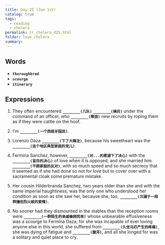 ```yaml
---
title: Day 25 (Jun 1st)
catalog: true
tags: 
  - reading
  - cholera
permalink: /r_cholera_d25.html
folder: love_cholera
summary: 
---
```


## Words

-   <b data-toggle="tooltip" data-original-title="{{site.data.glossary.thoroughbred}}">`thoroughbred`</b>
-   <b data-toggle="tooltip" data-original-title="{{site.data.glossary.scourge}}">`scourge`</b>
-   <b data-toggle="tooltip" data-original-title="{{site.data.glossary.scourge}}">`itinerary`</b>


## Expressions

1.  They often encountered <b data-toggle="tooltip" data-original-title="{{site.data.answers.25_a}}">`________(几队)`</b> <b data-toggle="tooltip" data-original-title="{{site.data.answers.25_a2}}">`________(骑兵)`</b> under the command of an officer, who <b data-toggle="tooltip" data-original-title="{{site.data.answers.25_a3}}">`________(聚拢)`</b> new recruits by roping them as if they were cattle on the hoof.

2.  I'm <b data-toggle="tooltip" data-original-title="{{site.data.answers.25_b}}">`________(一个西班牙国民)`</b>.

4.  Lorenzo Daza <b data-toggle="tooltip" data-original-title="{{site.data.answers.25_d}}">`________(下了大赌注)`</b>, because his sweetheart was the <b data-toggle="tooltip" data-original-title="{{site.data.answers.25_d2}}">`________(这个地区典型家庭的宠儿)`</b>.

5.  Fermina Sanchez, however, <b data-toggle="tooltip" data-original-title="{{site.data.answers.25_e}}">`________(对...的愿望下了决心)`</b> with the <b data-toggle="tooltip" data-original-title="{{site.data.answers.25_e2}}">`________(盲目的决心)`</b> of love when it is opposed, and she married him <b data-toggle="tooltip" data-original-title="{{site.data.answers.25_e3}}">`________(不顾家庭的反对)`</b>, with so much speed and so much secrecy that it seemed as if she had done so not for love but to cover over with a sacramental cloak some premature mistake.

6.  Her cousin Hilderbranda Sanchez, two years older than she and with the same imperial haughtiness, was the only one who understood her condition as soon as she saw her, because she, too, <b data-toggle="tooltip" data-original-title="{{site.data.answers.25_f}}">`________(沉溺于一段莽撞但烈火般的爱情)`</b>.

7.  No sooner had they dismounted in the stables than the reception rooms were <b data-toggle="tooltip" data-original-title="{{site.data.answers.25_g}}">`________(一群陌生的亲戚蜂拥而来)`</b> whose unbearable effusiveness was a scourge to Fermina Daza, for she was incapable of ever loving anyone else in this world, she suffered from <b data-toggle="tooltip" data-original-title="{{site.data.answers.25_g2}}">`________(久坐马匹产生的疼痛)`</b>, she was dying of fatigue and <b data-toggle="tooltip" data-original-title="{{site.data.answers.25_g3}}">`________(腹泻)`</b>, and all she longed for was a solitary and quiet place to cry.
